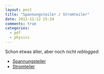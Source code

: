 ```yaml
---
layout: post
title: "Spannungsteiler / Stromteiler"
date: 2012-12-12 15:24
comments: true
categories:
  - pdf
  - physics
---
```

Schon etwas älter, aber noch nicht _reblogged_:

* [Spannungsteiler][spannungsteiler]
* [Stromteiler][stromteiler]

[spannungsteiler]: /data/docs/spannungsteiler.pdf
[stromteiler]: /data/docs/stromteiler.pdf
